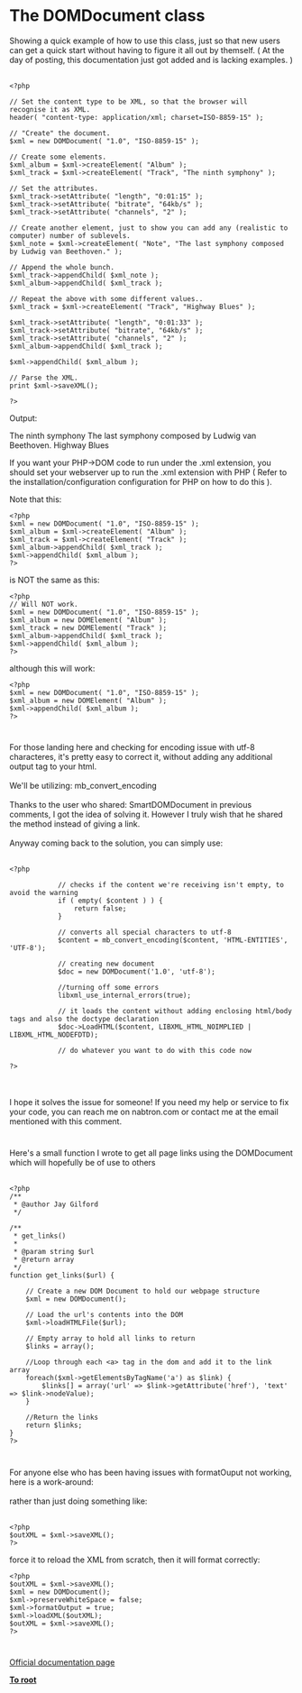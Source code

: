 # The DOMDocument class



Showing a quick example of how to use this class, just so that new users can get a quick start without having to figure it all out by themself. ( At the day of posting, this documentation just got added and is lacking examples. )<br><br>

```
<?php

// Set the content type to be XML, so that the browser will   recognise it as XML.
header( "content-type: application/xml; charset=ISO-8859-15" );

// "Create" the document.
$xml = new DOMDocument( "1.0", "ISO-8859-15" );

// Create some elements.
$xml_album = $xml->createElement( "Album" );
$xml_track = $xml->createElement( "Track", "The ninth symphony" );

// Set the attributes.
$xml_track->setAttribute( "length", "0:01:15" );
$xml_track->setAttribute( "bitrate", "64kb/s" );
$xml_track->setAttribute( "channels", "2" );

// Create another element, just to show you can add any (realistic to computer) number of sublevels.
$xml_note = $xml->createElement( "Note", "The last symphony composed by Ludwig van Beethoven." );

// Append the whole bunch.
$xml_track->appendChild( $xml_note );
$xml_album->appendChild( $xml_track );

// Repeat the above with some different values..
$xml_track = $xml->createElement( "Track", "Highway Blues" );

$xml_track->setAttribute( "length", "0:01:33" );
$xml_track->setAttribute( "bitrate", "64kb/s" );
$xml_track->setAttribute( "channels", "2" );
$xml_album->appendChild( $xml_track );

$xml->appendChild( $xml_album );

// Parse the XML.
print $xml->saveXML();

?>
```


Output:
<Album>
  <Track length="0:01:15" bitrate="64kb/s" channels="2">
    The ninth symphony
    <Note>
      The last symphony composed by Ludwig van Beethoven.
    </Note>
  </Track>
  <Track length="0:01:33" bitrate="64kb/s" channels="2">Highway Blues</Track>
</Album>

If you want your PHP->DOM code to run under the .xml extension, you should set your webserver up to run the .xml extension with PHP ( Refer to the installation/configuration configuration for PHP on how to do this ).

Note that this:


```
<?php
$xml = new DOMDocument( "1.0", "ISO-8859-15" );
$xml_album = $xml->createElement( "Album" );
$xml_track = $xml->createElement( "Track" );
$xml_album->appendChild( $xml_track );
$xml->appendChild( $xml_album );
?>
```


is NOT the same as this:


```
<?php
// Will NOT work.
$xml = new DOMDocument( "1.0", "ISO-8859-15" );
$xml_album = new DOMElement( "Album" );
$xml_track = new DOMElement( "Track" );
$xml_album->appendChild( $xml_track );
$xml->appendChild( $xml_album );
?>
```


although this will work:


```
<?php
$xml = new DOMDocument( "1.0", "ISO-8859-15" );
$xml_album = new DOMElement( "Album" );
$xml->appendChild( $xml_album );
?>
```
  

#

For those landing here and checking for encoding issue with utf-8 characteres, it&apos;s pretty easy to correct it, without adding any additional output tag to your html.<br><br>We&apos;ll be utilizing: mb_convert_encoding<br><br>Thanks to the user who shared: SmartDOMDocument in previous comments, I got the idea of solving it. However I truly wish that he shared the method instead of giving a link.<br><br>Anyway coming back to the solution, you can simply use:<br><br>

```
<?php

            // checks if the content we're receiving isn't empty, to avoid the warning
            if ( empty( $content ) ) {
                return false;
            }

            // converts all special characters to utf-8
            $content = mb_convert_encoding($content, 'HTML-ENTITIES', 'UTF-8');

            // creating new document
            $doc = new DOMDocument('1.0', 'utf-8');

            //turning off some errors
            libxml_use_internal_errors(true);

            // it loads the content without adding enclosing html/body tags and also the doctype declaration
            $doc->LoadHTML($content, LIBXML_HTML_NOIMPLIED | LIBXML_HTML_NODEFDTD);

            // do whatever you want to do with this code now

?>
```
<br><br>I hope it solves the issue for someone! If you need my help or service to fix your code, you can reach me on nabtron.com or contact me at the email mentioned with this comment.  

#

Here&apos;s a small function I wrote to get all page links using the DOMDocument which will hopefully be of use to others<br><br>

```
<?php
/**
 * @author Jay Gilford
 */
 
/**
 * get_links()
 * 
 * @param string $url
 * @return array
 */
function get_links($url) {
 
    // Create a new DOM Document to hold our webpage structure
    $xml = new DOMDocument();
 
    // Load the url's contents into the DOM
    $xml->loadHTMLFile($url);
 
    // Empty array to hold all links to return
    $links = array();
 
    //Loop through each <a> tag in the dom and add it to the link array
    foreach($xml->getElementsByTagName('a') as $link) {
        $links[] = array('url' => $link->getAttribute('href'), 'text' => $link->nodeValue);
    }
 
    //Return the links
    return $links;
}
?>
```
  

#

For anyone else who has been having issues with formatOuput not working, here is a work-around:<br><br>rather than just doing something like:<br><br>

```
<?php
$outXML = $xml->saveXML();
?>
```


force it to reload the XML from scratch, then it will format correctly:



```
<?php
$outXML = $xml->saveXML();
$xml = new DOMDocument();
$xml->preserveWhiteSpace = false;
$xml->formatOutput = true;
$xml->loadXML($outXML);
$outXML = $xml->saveXML();
?>
```
  

#

[Official documentation page](https://www.php.net/manual/en/class.domdocument.php)

**[To root](/README.md)**